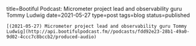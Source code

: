 
title=Bootiful Podcast: Micrometer project lead and observability guru Tommy Ludwig
date=2021-05-27
type=post
tags=blog
status=published
~~~~~~
[(2021-05-27) Micrometer project lead and observability guru Tommy Ludwig](http://api.bootifulpodcast.fm//podcasts/fdd92e23-28b1-49a0-9d02-4ccc7c8bccb2/produced-audio) 
            
